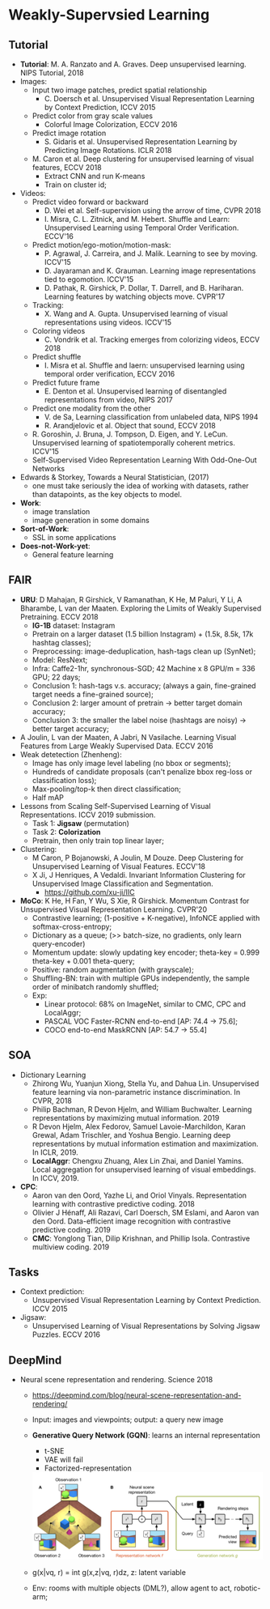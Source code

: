 # Weakly-Supervsied Learning

## Tutorial
- **Tutorial**: M. A. Ranzato and A. Graves. Deep unsupervised learning. NIPS Tutorial, 2018
- Images:
	- Input two image patches, predict spatial relationship
		- C. Doersch et al. Unsupervised Visual Representation Learning by Context Prediction, ICCV 2015
	- Predict color from gray scale values
		- Colorful Image Colorization, ECCV 2016
	- Predict image rotation
		- S. Gidaris et al. Unsupervised Representation Learning by Predicting Image Rotations. ICLR 2018
	- M. Caron et al. Deep clustering for unsupervised learning of visual features, ECCV 2018
		- Extract CNN and run K-means
		- Train on cluster id;
- Videos:
	- Predict video forward or backward
		- D. Wei et al. Self-supervision using the arrow of time, CVPR 2018
		- I. Misra, C. L. Zitnick, and M. Hebert. Shuffle and Learn: Unsupervised Learning using Temporal Order Verification. ECCV'16
	- Predict motion/ego-motion/motion-mask:
		- P. Agrawal, J. Carreira, and J. Malik. Learning to see by moving. ICCV'15
		- D. Jayaraman and K. Grauman. Learning image representations tied to egomotion. ICCV'15
		- D. Pathak, R. Girshick, P. Dollar, T. Darrell, and B. Hariharan. Learning features by watching objects move. CVPR'17
	- Tracking:
		- X. Wang and A. Gupta. Unsupervised learning of visual representations using videos. ICCV'15
	- Coloring videos
		- C. Vondrik et al. Tracking emerges from colorizing videos, ECCV 2018
	- Predict shuffle
		- I. Misra et al. Shuffle and laern: unsupervised learning using temporal order verification, ECCV 2016
	- Predict future frame
		- E. Denton et al. Unsupervised learning of disentangled representations from video, NIPS 2017
	- Predict one modality from the other
		- V. de Sa, Learning classification from unlabeled data, NIPS 1994
		- R. Arandjelovic et al. Object that sound, ECCV 2018
	- R. Goroshin, J. Bruna, J. Tompson, D. Eigen, and Y. LeCun. Unsupervised learning of spatiotemporally coherent metrics. ICCV'15
	- Self-Supervised Video Representation Learning With Odd-One-Out Networks
- Edwards & Storkey, Towards a Neural Statistician, (2017)
	- one must take seriously the idea of working with datasets, rather than datapoints, as the key objects to model.
- **Work**:
	- image translation
	- image generation in some domains
- **Sort-of-Work**:
	- SSL in some applications
- **Does-not-Work-yet**:
	- General feature learning

## FAIR
- **URU**: D Mahajan, R Girshick, V Ramanathan, K He, M Paluri, Y Li, A Bharambe, L van der Maaten. Exploring the Limits of Weakly Supervised Pretraining. ECCV 2018
	- **IG-1B** dataset: Instagram
	- Pretrain on a larger dataset (1.5 billion Instagram) + (1.5k, 8.5k, 17k hashtag classes);
	- Preprocessing: image-deduplication, hash-tags clean up (SynNet);
	- Model: ResNext;
	- Infra: Caffe2-1hr, synchronous-SGD; 42 Machine x 8 GPU/m = 336 GPU; 22 days;
	- Conclusion 1: hash-tags v.s. accuracy; (always a gain, fine-grained target needs a fine-grained source);
	- Conclusion 2: larger amount of pretrain -> better target domain accuracy;
	- Conclusion 3: the smaller the label noise (hashtags are noisy) -> better target accuracy;
- A Joulin, L van der Maaten, A Jabri, N Vasilache. Learning Visual Features from Large Weakly Supervised Data. ECCV 2016
- Weak detetection (Zhenheng):
	- Image has only image level labeling (no bbox or segments);
	- Hundreds of candidate proposals (can't penalize bbox reg-loss or classification loss);
	- Max-pooling/top-k then direct classification;
	- Half mAP 
- Lessons from Scaling Self-Supervised Learning of Visual Representations. ICCV 2019 submission.
	- Task 1: **Jigsaw** (permutation)
	- Task 2: **Colorization**
	- Pretrain, then only train top linear layer;
- Clustering:
	- M Caron, P Bojanowski, A Joulin, M Douze. Deep Clustering for Unsupervised Learning of Visual Features. ECCV'18
	- X Ji, J Henriques, A Vedaldi. Invariant Information Clustering for Unsupervised Image Classification and Segmentation.
		- https://github.com/xu-ji/IIC
- **MoCo**: K He, H Fan, Y Wu, S Xie, R Girshick. Momentum Contrast for Unsupervised Visual Representation Learning. CVPR'20
	- Contrastive learning; (1-positive + K-negative), InfoNCE applied with softmax-cross-entropy;
	- Dictionary as a queue; (>> batch-size, no gradients, only learn query-encoder)
	- Momentum update: slowly updating key encoder; theta-key = 0.999 theta-key + 0.001 theta-query;
	- Positive: random augmentation (with grayscale);
	- Shuffling-BN: train with multiple GPUs independently, the sample order of minibatch randomly shuffled;
	- Exp:
		- Linear protocol: 68% on ImageNet, similar to CMC, CPC and LocalAggr;
		- PASCAL VOC Faster-RCNN end-to-end [AP: 74.4 -> 75.6];
		- COCO end-to-end MaskRCNN [AP: 54.7 -> 55.4]

## SOA
- Dictionary Learning
	- Zhirong Wu, Yuanjun Xiong, Stella Yu, and Dahua Lin. Unsupervised feature learning via non-parametric instance discrimination. In CVPR, 2018
	- Philip Bachman, R Devon Hjelm, and William Buchwalter. Learning representations by maximizing mutual information. 2019
	- R Devon Hjelm, Alex Fedorov, Samuel Lavoie-Marchildon, Karan Grewal, Adam Trischler, and Yoshua Bengio. Learning deep representations by mutual information estimation and maximization. In ICLR, 2019.
	- **LocalAggr**: Chengxu Zhuang, Alex Lin Zhai, and Daniel Yamins. Local aggregation for unsupervised learning of visual embeddings. In ICCV, 2019.
- **CPC**:
	- Aaron van den Oord, Yazhe Li, and Oriol Vinyals. Representation learning with contrastive predictive coding. 2018
	- Olivier J Hénaff, Ali Razavi, Carl Doersch, SM Eslami, and Aaron van den Oord. Data-efficient image recognition with contrastive predictive coding. 2019
	- **CMC**: Yonglong Tian, Dilip Krishnan, and Phillip Isola. Contrastive multiview coding. 2019

## Tasks
- Context prediction:
	- Unsupervised Visual Representation Learning by Context Prediction. ICCV 2015
- Jigsaw:
	- Unsupervised Learning of Visual Representations by Solving Jigsaw Puzzles. ECCV 2016

## DeepMind
- Neural scene representation and rendering. Science 2018
	- https://deepmind.com/blog/neural-scene-representation-and-rendering/
	- Input: images and viewpoints; output: a query new image
	- **Generative Query Network (GQN)**: learns an internal representation
		- t-SNE
		- VAE will fail
		- Factorized-representation
		<img src = '/Weak-Unsupervised/images/gqn.png' width = '500px'>

	- g(x|vq, r) = int g(x,z|vq, r)dz, z: latent variable
	- Env: rooms with multiple objects (DML?), allow agent to act, robotic-arm;
